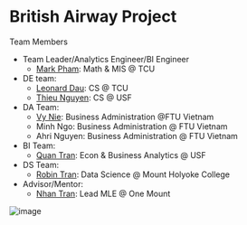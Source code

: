 # British Airway Project
Team Members
* Team Leader/Analytics Engineer/BI Engineer
  * [Mark Pham](https://www.linkedin.com/in/minhbphamm/): Math & MIS @ TCU
* DE team:
  * [Leonard Dau](https://www.linkedin.com/in/leonard-dau-722399238/): CS @ TCU
  * [Thieu Nguyen](https://www.linkedin.com/in/thieunguyen1402/): CS @ USF
* DA Team:
  * [Vy Nie](https://www.linkedin.com/in/vy-nie-712731227/): Business Administration @FTU Vietnam
  * Minh Ngo: Business Administration @ FTU Vietnam
  * Ahri Nguyen: Business Administration @ FTU Vietnam
* BI Team:
  * [Quan Tran](https://www.linkedin.com/in/hquantran/): Econ & Business Analytics @ USF
* DS Team:
  * [Robin Tran](https://www.linkedin.com/in/robin-tran/): Data Science @ Mount Holyoke College
* Advisor/Mentor:
  * [Nhan Tran](https://www.linkedin.com/in/panicpotatoe/): Lead MLE @ One Mount


![image](https://github.com/MarkPhamm/British-Airway/assets/99457952/aeff38f4-f999-4905-849a-68afe1514190)


